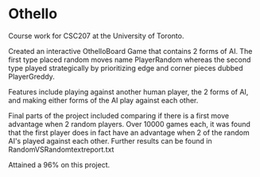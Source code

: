 # Othello

Course work for CSC207 at the University of  Toronto. 

Created an interactive OthelloBoard Game that contains 2 forms of AI.
The first type placed random moves name PlayerRandom whereas the second type played strategically
by prioritizing edge and corner pieces dubbed PlayerGreddy.

Features include playing against another human player, the 2 forms of AI, and making either forms  of the  AI 
play against each other. 

Final parts of the project included comparing if there is a first move advantage when 2 random players. Over 10000 games each,
it was found that the first player does in fact have an advantage when 2 of the random AI's played against each other.
Further results can be found in RandomVSRandomtextreport.txt

Attained a 96% on this project.
